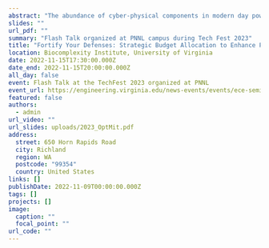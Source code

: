 ```yaml
---
abstract: "The abundance of cyber-physical components in modern day power grid with their diverse hardware and software vulnerabilities has made it difficult to protect them from advanced persistent threats (APTs). An attack graph depicting the propagation of potential cyber-attack sequences from the initial access point to the end objective is vital to identify critical weaknesses of any cyber-physical system. A cyber security personnel can accordingly plan preventive mitigation measures for the identified weaknesses addressing the cyberattack sequences. However, limitations on available cybersecurity budget restrict the choice of mitigation measures. The talk addresses this aspect through a framework, which solves the following problem: given potential cyber-attack sequences for a cyber-physical component in the power grid, find the optimal manner to allocate an available budget to implement necessary preventive mitigation measures. We formulate the problem as a mixed integer linear program (MILP) to identify the optimal budget partition and set of mitigation measures which minimize the vulnerability of cyber-physical components to potential attack sequences. We assume that the allocation of budget affects the efficacy of the mitigation measures. We show how altering the budget allocation for tasks such as asset management, cybersecurity infrastructure improvement, incident response planning and employee training affects the choice of the optimal set of preventive mitigation measures and modifies the associated cybersecurity risk. The proposed framework can be used by cybersecurity policymakers and system owners to allocate optimal budgets for various tasks required to improve the overall security of a cyber-physical system."
slides: ""
url_pdf: ""
summary: "Flash Talk organized at PNNL campus during Tech Fest 2023"
title: "Fortify Your Defenses: Strategic Budget Allocation to Enhance Power Grid Cybersecurity"
location: Biocomplexity Institute, University of Virginia
date: 2022-11-15T17:30:00.000Z
date_end: 2022-11-15T20:00:00.000Z
all_day: false
event: Flash Talk at the TechFest 2023 organized at PNNL
event_url: https://engineering.virginia.edu/news-events/events/ece-seminar-speaker-dr-rounak-meyur
featured: false
authors:
  - admin
url_video: ""
url_slides: uploads/2023_OptMit.pdf
address:
  street: 650 Horn Rapids Road
  city: Richland
  region: WA
  postcode: "99354"
  country: United States
links: []
publishDate: 2022-11-09T00:00:00.000Z
tags: []
projects: []
image:
  caption: ""
  focal_point: ""
url_code: ""
---
```

